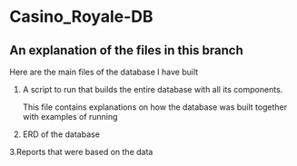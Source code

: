 # Casino_Royale-DB


## An explanation of the files in this branch

Here are the main files of the database I have built

1. A script to run that builds the entire database with all its components. 
   
   This file contains explanations on how the database was built together with examples of running

2. ERD of the database

3.Reports that were based on the data
